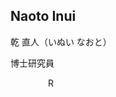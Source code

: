 ## Naoto Inui

乾 直人（いぬい なおと）

博士研究員

<div style="display: flex; gap: 10px;">
<!-- Email -->
  <a href="naoto0810inui@gmail.com" title="Email">
    <i class="fas fa-envelope"></i>
  </a>

<!-- Website -->
  <a href="https://sites.google.com/view/naoto-inui/home" title="Website">
    <i class="fas fa-globe"></i>
  </a>

<!-- ORCID -->
  <a href="https://orcid.org/0000-0002-2251-9079" title="ORCID">
    <i class="ai ai-orcid"></i>
  </a>

<!-- Google Scholar -->
  <a href="https://scholar.google.co.jp/citations?user=WimSfhwAAAAJ" title="Google Scholar">
    <i class="ai ai-google-scholar"></i>
  </a>

<!-- GitHub -->
  <a href="https://github.com/ninui23" title="GitHub">
    <i class="fab fa-github"></i>
  </a>

<!-- ResearchGate -->
  <a href="https://www.researchgate.net/profile/Naoto-Inui" title="ResearchGate">
    <i class="fab fa-researchgate"></i>
  </a>

<!-- Researchmap -->
  <a href="https://researchmap.jp/n_inui" title="Researchmap">
    <img src="https://researchmap.jp/favicon.ico" alt="Researchmap" style="height: 1em;">
  </a>

</div>